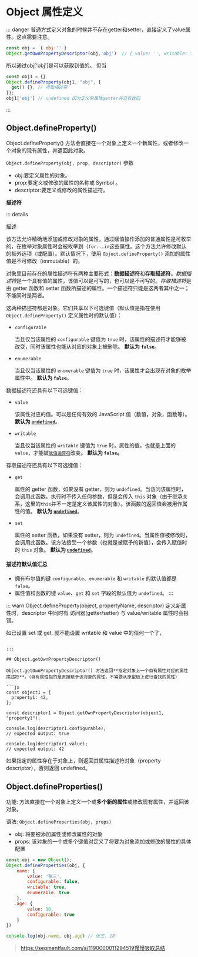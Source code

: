 # Object 属性定义

::: danger 
普通方式定义对象的时候并不存在getter和setter，直接定义了value属性。这点需要注意。
``` js
const obj =  { obj:'' }
Object.getOwnPropertyDescriptor(obj,'obj')  // { value: '', writable: true, enumerable: true, configurable: true } 数据描述符
```
所以通过obj['obj']是可以获取到值的。
但当
``` js
const obj1 = {}
Object.defineProperty(obj1, "obj", {
  get() {}, // 存取描述符
});
obj1['obj'] // undefined 因为定义的属性getter并没有返回 
```
:::

## Object.defineProperty()

Object.defineProperty() 方法会直接在一个对象上定义一个新属性，或者修改一个对象的现有属性，并返回此对象。

`Object.defineProperty(obj, prop, descriptor)`
参数

- obj:要定义属性的对象。
- prop:要定义或修改的属性的名称或 Symbol 。
- descriptor:要定义或修改的属性描述符。

**描述符**

::: details

[描述](https://developer.mozilla.org/zh-CN/docs/Web/JavaScript/Reference/Global_Objects/Object/defineProperty#描述)

该方法允许精确地添加或修改对象的属性。通过赋值操作添加的普通属性是可枚举的，在枚举对象属性时会被枚举到（`for...in`这些属性。这个方法允许修改默认的额外选项（或配置）。默认情况下，使用 `Object.defineProperty()` 添加的属性值是不可修改（immutable）的。

对象里目前存在的属性描述符有两种主要形式：**数据描述符**和**存取描述符**。*数据描述符*是一个具有值的属性，该值可以是可写的，也可以是不可写的。*存取描述符*是由 getter 函数和 setter 函数所描述的属性。一个描述符只能是这两者其中之一；不能同时是两者。

这两种描述符都是对象。它们共享以下可选键值（默认值是指在使用 `Object.defineProperty()` 定义属性时的默认值）：

- `configurable`

  当且仅当该属性的 `configurable` 键值为 `true` 时，该属性的描述符才能够被改变，同时该属性也能从对应的对象上被删除。 **默认为** **`false`**。

- `enumerable`

  当且仅当该属性的 `enumerable` 键值为 `true` 时，该属性才会出现在对象的枚举属性中。 **默认为 `false`**。

数据描述符还具有以下可选键值：

- `value`

  该属性对应的值。可以是任何有效的 JavaScript 值（数值，对象，函数等）。 **默认为 [`undefined`](https://developer.mozilla.org/zh-CN/docs/Web/JavaScript/Reference/Global_Objects/undefined)**。

- `writable`

  当且仅当该属性的 `writable` 键值为 `true` 时，属性的值，也就是上面的 `value`，才能被[`赋值运算符`](https://developer.mozilla.org/zh-CN/docs/Web/JavaScript/Reference/Operators/Assignment_Operators)改变。 **默认为 `false`。**

存取描述符还具有以下可选键值：

- `get`

  属性的 getter 函数，如果没有 getter，则为 `undefined`。当访问该属性时，会调用此函数。执行时不传入任何参数，但是会传入 `this` 对象（由于继承关系，这里的`this`并不一定是定义该属性的对象）。该函数的返回值会被用作属性的值。 **默认为 [`undefined`](https://developer.mozilla.org/zh-CN/docs/Web/JavaScript/Reference/Global_Objects/undefined)**。

- `set`

  属性的 setter 函数，如果没有 setter，则为 `undefined`。当属性值被修改时，会调用此函数。该方法接受一个参数（也就是被赋予的新值），会传入赋值时的 `this` 对象。 **默认为 [`undefined`](https://developer.mozilla.org/zh-CN/docs/Web/JavaScript/Reference/Global_Objects/undefined)**。

#### 描述符默认值汇总

- 拥有布尔值的键 `configurable`、`enumerable` 和 `writable` 的默认值都是 `false`。
- 属性值和函数的键 `value`、`get` 和 `set` 字段的默认值为 `undefined`。
  :::

::: warn
Object.defineProperty(object, propertyName, descriptor) 定义新属性时，descriptor 中同时有 访问器(getter/setter) 与 value/writable 属性时会报错。

如已设置 set 或 get, 就不能设置 writable 和 value 中的任何一个了，

````

:::

## Object.getOwnPropertyDescriptor()

Object.getOwnPropertyDescriptor() 方法返回**指定对象上一个自有属性对应的属性描述符**。（自有属性指的是直接赋予该对象的属性，不需要从原型链上进行查找的属性）

```js
const object1 = {
  property1: 42,
};

const descriptor1 = Object.getOwnPropertyDescriptor(object1, "property1");

console.log(descriptor1.configurable);
// expected output: true

console.log(descriptor1.value);
// expected output: 42
````

如果指定的属性存在于对象上，则返回其属性描述符对象（property descriptor），否则返回 undefined。


## Object.defineProperties()

功能: 方法直接在一个对象上定义一个或**多个新的属性**或修改现有属性，并返回该对象。

语法: `Object.defineProperties(obj, props)`

+ obj: 将要被添加属性或修改属性的对象
+ props: 该对象的一个或多个键值对定义了将要为对象添加或修改的属性的具体配置

``` js
const obj = new Object();
Object.defineProperties(obj, {
    name: {
        value: '张三',
        configurable: false,
        writable: true,
        enumerable: true
    },
    age: {
        value: 18,
        configurable: true
    }
})

console.log(obj.name, obj.age) // 张三, 18
```

> https://segmentfault.com/a/1190000011294519慢慢吸取总结
